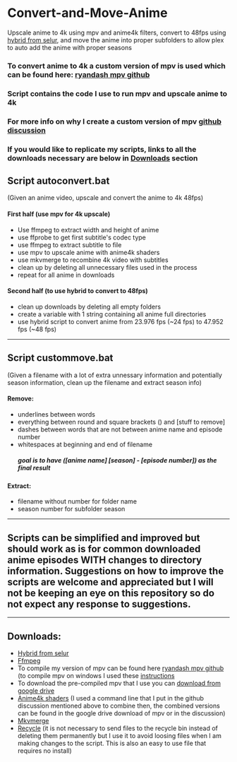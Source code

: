 # Convert-and-Move-Anime
Upscale anime to 4k using mpv and anime4k filters, convert to 48fps using [hybrid from selur](https://www.selur.de/downloads), and move the anime into proper subfolders to allow plex to auto add the anime with proper seasons

### To convert anime to 4k a custom version of mpv is used which can be found here: [ryandash mpv github](https://github.com/ryandash/mpv)
### Script contains the code I use to run mpv and upscale anime to 4k
### For more info on why I create a custom version of mpv [github discussion](https://github.com/mpv-player/mpv/issues/9589)
### If you would like to replicate my scripts, links to all the downloads necessary are below in [Downloads](https://github.com/ryandash/Convert-and-Move-Anime/blob/main/README.md#downloads) section

## Script autoconvert.bat
(Given an anime video, upscale and convert the anime to 4k 48fps)
#### First half (use mpv for 4k upscale)
- Use ffmpeg to extract width and height of anime
- use ffprobe to get first subtitle's codec type
- use ffmpeg to extract subtitle to file
- use mpv to upscale anime with anime4k shaders
- use mkvmerge to recombine 4k video with subtitles
- clean up by deleting all unnecessary files used in the process
- repeat for all anime in downloads
#### Second half (to use hybrid to convert to 48fps)
- clean up downloads by deleting all empty folders
- create a variable with 1 string containing all anime full directories
- use hybrid script to convert anime from 23.976 fps (~24 fps) to 47.952 fps (~48 fps)
-----------------------------------------------

## Script custommove.bat
(Given a filename with a lot of extra unnessary information and potentially season information, clean up the filename and extract season info)
#### Remove:
  - underlines between words
  - everything between round and square brackets (<stuff to remove>) and [stuff to remove]
  - dashes between words that are not between anime name and episode number
  - whitespaces at beginning and end of filename
     ##### goal is to have ([anime name] [season] - [episode number]) as the final result
 #### Extract:
  - filename without number for folder name
  - season number for subfolder season
-----------------------------------------------
  
## Scripts can be simplified and improved but should work as is for common downloaded anime episodes **WITH** changes to directory information. Suggestions on how to improve the scripts are welcome and appreciated but I will not be keeping an eye on this repository so do not expect any response to suggestions.
-----------------------------------------------

## Downloads:
  - [Hybrid from selur](https://www.selur.de/downloads)
  - [Ffmpeg](https://ffmpeg.org/download.html)
  - To compile my version of mpv can be found here [ryandash mpv github](https://github.com/ryandash/mpv) (to compile mpv on windows I used these [instructions](https://github.com/mpv-player/mpv/blob/master/DOCS/compile-windows.md)
  - To download the pre-compiled mpv that I use you can [download from google drive](https://drive.google.com/file/d/17PnfYLlaqyvZ_UUko_riPqisM5gXHgRG/view?usp=share_link)
  - [Anime4k shaders](https://github.com/bloc97/Anime4K) (I used a command line that I put in the github discussion mentioned above to combine then, the combined versions can be found in the google drive download of mpv or in the discussion)
  - [Mkvmerge](https://mkvtoolnix.download/downloads.html#windows:~:text=repository%20directory%20yourself.-,Windows,-Download)
  - [Recycle](http://www.maddogsw.com/cmdutils/cmdutils.zip) (it is not necessary to send files to the recycle bin instead of deleting them permanently but I use it to avoid loosing files when I am making changes to the script. This is also an easy to use file that requires no install)
  
  
